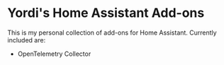 # Yordi's Home Assistant Add-ons

This is my personal collection of add-ons for Home Assistant. Currently included are:
- OpenTelemetry Collector
